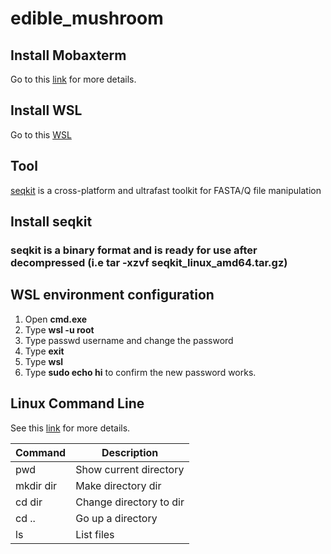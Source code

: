 # edible_mushroom

## Install Mobaxterm
Go to this [link](https://www.geeksforgeeks.org/how-to-install-mobaxterm-portable-edition-on-windows/) for more details.

## Install WSL 
Go to this [WSL](https://learn.microsoft.com/en-us/windows/wsl/install)

## Tool
[seqkit](https://github.com/shenwei356/seqkit/releases/download/v2.8.0/seqkit_linux_amd64.tar.gz) is a cross-platform and ultrafast toolkit for FASTA/Q file manipulation

## Install seqkit
### seqkit is a binary format and is ready for use after decompressed (i.e tar -xzvf seqkit_linux_amd64.tar.gz)

## WSL environment configuration
1. Open **cmd.exe**
2. Type **wsl -u root**
3. Type passwd username and change the password
4. Type **exit**
5. Type **wsl**
6. Type **sudo echo hi** to confirm the new password works.

## Linux Command Line
See this [link](https://cheatography.com/davechild/cheat-sheets/linux-command-line/) for more details.

Command    | Description 
-----------|--------------------
pwd        | Show current directory
mkdir dir  | Make directory dir
cd dir     | Change directory to dir
cd ..      | Go up a directory
ls         | List files
